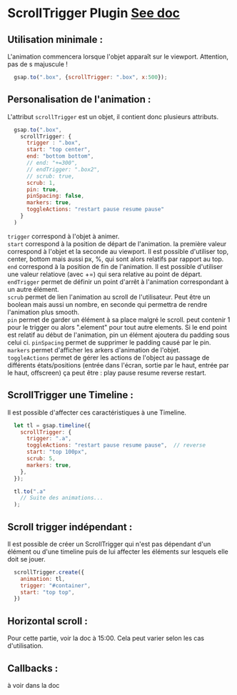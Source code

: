# ScrollTrigger Plugin [See doc](https://gsap.com/docs/v3/Plugins/ScrollTrigger/)

## Utilisation minimale :  
L'animation commencera lorsque l'objet apparaît sur le viewport. Attention, pas de s majuscule !
```javascript
  gsap.to(".box", {scrollTrigger: ".box", x:500});
```

## Personalisation de l'animation :
L'attribut `scrollTrigger` est un objet, il contient donc plusieurs attributs.
```javascript
  gsap.to(".box",
    scrollTrigger: {
      trigger : ".box",
      start: "top center",
      end: "bottom bottom",
      // end: "+=300",
      // endTrigger: ".box2",
      // scrub: true,
      scrub: 1,
      pin: true,
      pinSpacing: false,
      markers: true,
      toggleActions: "restart pause resume pause"
    }
  )
```
`trigger` correspond à l'objet à animer.  
`start` correspond à la position de départ de l'animation. la première valeur correspond à l'objet et la seconde au viewport. Il est possible d'utiliser top, center, bottom mais aussi px, %, qui sont alors relatifs par rapport au top.  
`end` correspond à la position de fin de l'animation. Il est possible d'utiliser une valeur relatiove (avec +=) qui sera relative au point de départ.  
`endTrigger` permet de définir un point d'arrêt à l'animation correspondant à un autre élément.  
`scrub` permet de lien l'animation au scroll de l'utilisateur. Peut être un boolean mais aussi un nombre, en seconde qui permettra de rendre l'animation plus smooth.  
`pin` permet de garder un élément à sa place malgré le scroll. peut contenir 1 pour le trigger ou alors ".element" pour tout autre elements. Si le end point est relatif au début de l'animation, pin un élément ajoutera du padding sous celui ci.
`pinSpacing` permet de supprimer le padding causé par le pin.  
`markers` permet d'afficher les arkers d'animation de l'objet.  
`toggleActions` permet de gérer les actions de l'object au passage de différents états/positions (entrée dans l'écran, sortie par le haut, entrée par le haut, offscreen) ça peut être : play pause resume reverse restart.  

## ScrollTrigger une Timeline :  
Il est possible d'affecter ces caractéristiques à une Timeline.  
```javascript
  let tl = gsap.timeline({
    scrollTrigger: {
      trigger: ".a",
      toggleActions: "restart pause resume pause",  // reverse
      start: "top 100px",
      scrub: 5,
      markers: true,
    },
  });

  tl.to(".a"
    // Suite des animations...
  );
```

## Scroll trigger indépendant :  
Il est possible de créer un ScrollTrigger qui n'est pas dépendant d'un élément ou d'une timeline puis de lui affecter les éléments sur lesquels elle doit se jouer.  
```javascript
  scrollTrigger.create({
    animation: tl,
    trigger: "#container",
    start: "top top",
  })
```

## Horizontal scroll :
Pour cette partie, voir la doc à 15:00. Cela peut varier selon les cas d'utilisation.

## Callbacks :
à voir dans la doc